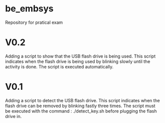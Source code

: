# be_embsys
Repository for pratical exam

# V0.2
Adding a script to show that the USB flash drive is being used.
This script indicates when the flash drive is being used by blinking slowly until the activity is done.
The script is executed automatically.

# V0.1
Adding a script to detect the USB flash drive.
This script indicates when the flash drive can be removed by blinking fastly three times.
The script must be executed with the command : ./detect_key.sh before plugging the flash drive in.

